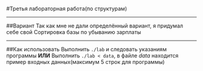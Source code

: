 #Третья лабораторная работа(по структурам)

-------------------------------------------
##Вариант
Так как мне не дали определённый вариант, я придумал себе свой
Сортировка базы по убыванию зарплаты

-------------------------------------------
##Как использовать
Выполнить ```./lab``` и следовать указаниям программы
**ИЛИ**
Выполнить ```./lab < data```, в файле *data* находится пример входных данных(максимум 5 строк для программы)

